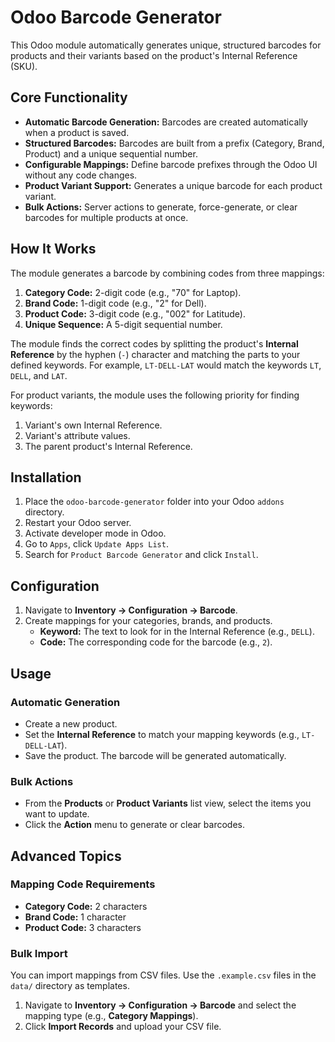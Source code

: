 # Odoo Barcode Generator

This Odoo module automatically generates unique, structured barcodes for products and their variants based on the product's Internal Reference (SKU).

## Core Functionality

- **Automatic Barcode Generation:** Barcodes are created automatically when a product is saved.
- **Structured Barcodes:** Barcodes are built from a prefix (Category, Brand, Product) and a unique sequential number.
- **Configurable Mappings:** Define barcode prefixes through the Odoo UI without any code changes.
- **Product Variant Support:** Generates a unique barcode for each product variant.
- **Bulk Actions:** Server actions to generate, force-generate, or clear barcodes for multiple products at once.

## How It Works

The module generates a barcode by combining codes from three mappings:

1.  **Category Code:** 2-digit code (e.g., "70" for Laptop).
2.  **Brand Code:** 1-digit code (e.g., "2" for Dell).
3.  **Product Code:** 3-digit code (e.g., "002" for Latitude).
4.  **Unique Sequence:** A 5-digit sequential number.

The module finds the correct codes by splitting the product's **Internal Reference** by the hyphen (`-`) character and matching the parts to your defined keywords. For example, `LT-DELL-LAT` would match the keywords `LT`, `DELL`, and `LAT`.

For product variants, the module uses the following priority for finding keywords:
1.  Variant's own Internal Reference.
2.  Variant's attribute values.
3.  The parent product's Internal Reference.

## Installation

1.  Place the `odoo-barcode-generator` folder into your Odoo `addons` directory.
2.  Restart your Odoo server.
3.  Activate developer mode in Odoo.
4.  Go to `Apps`, click `Update Apps List`.
5.  Search for `Product Barcode Generator` and click `Install`.

## Configuration

1.  Navigate to **Inventory -> Configuration -> Barcode**.
2.  Create mappings for your categories, brands, and products.
    -   **Keyword:** The text to look for in the Internal Reference (e.g., `DELL`).
    -   **Code:** The corresponding code for the barcode (e.g., `2`).

## Usage

### Automatic Generation
- Create a new product.
- Set the **Internal Reference** to match your mapping keywords (e.g., `LT-DELL-LAT`).
- Save the product. The barcode will be generated automatically.

### Bulk Actions
- From the **Products** or **Product Variants** list view, select the items you want to update.
- Click the **Action** menu to generate or clear barcodes.

## Advanced Topics

### Mapping Code Requirements
- **Category Code:** 2 characters
- **Brand Code:** 1 character
- **Product Code:** 3 characters

### Bulk Import
You can import mappings from CSV files. Use the `.example.csv` files in the `data/` directory as templates.

1.  Navigate to **Inventory -> Configuration -> Barcode** and select the mapping type (e.g., **Category Mappings**).
2.  Click **Import Records** and upload your CSV file.